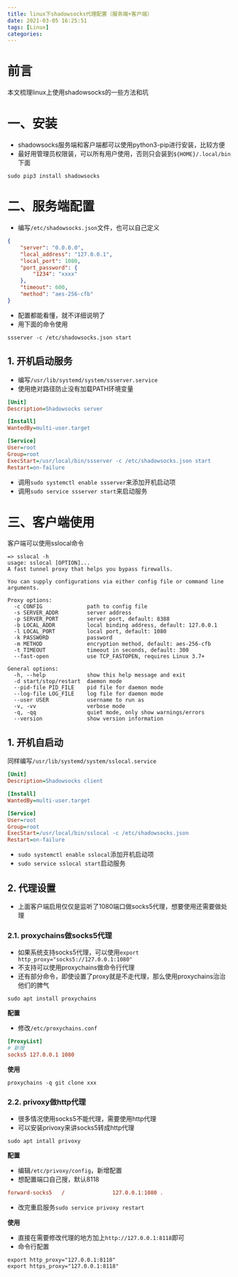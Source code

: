 ```yaml
---
title: linux下shadowsocks代理配置（服务端+客户端）
date: 2021-03-05 16:25:51
tags: [Linux]
categories:
---
```


# 前言

本文梳理linux上使用shadowsocks的一些方法和坑

# 一、安装

- shadowsocks服务端和客户端都可以使用python3-pip进行安装，比较方便
- 最好用管理员权限装，可以所有用户使用，否则只会装到`${HOME}/.local/bin`下面

```shell
sudo pip3 install shadowsocks
```

# 二、服务端配置

- 编写`/etc/shadowsocks.json`文件，也可以自己定义

```json
{
    "server": "0.0.0.0",
    "local_address": "127.0.0.1",
    "local_port": 1080,
    "port_password": {
        "1234": "xxxx"
    },
    "timeout": 600,
    "method": "aes-256-cfb"
}
```

- 配置都能看懂，就不详细说明了
- 用下面的命令使用

```shell
ssserver -c /etc/shadowsocks.json start
```

## 1. 开机启动服务

- 编写`/usr/lib/systemd/system/ssserver.service`
- 使用绝对路径防止没有加载PATH环境变量

```ini
[Unit]
Description=Shadowsocks server

[Install]
WantedBy=multi-user.target

[Service]
User=root
Group=root
ExecStart=/usr/local/bin/ssserver -c /etc/shadowsocks.json start
Restart=on-failure
```

- 调用`sudo systemctl enable ssserver`来添加开机启动项
- 调用`sudo service ssserver start`来启动服务

# 三、客户端使用

客户端可以使用sslocal命令

```shell
=> sslocal -h
usage: sslocal [OPTION]...
A fast tunnel proxy that helps you bypass firewalls.

You can supply configurations via either config file or command line arguments.

Proxy options:
  -c CONFIG              path to config file
  -s SERVER_ADDR         server address
  -p SERVER_PORT         server port, default: 8388
  -b LOCAL_ADDR          local binding address, default: 127.0.0.1
  -l LOCAL_PORT          local port, default: 1080
  -k PASSWORD            password
  -m METHOD              encryption method, default: aes-256-cfb
  -t TIMEOUT             timeout in seconds, default: 300
  --fast-open            use TCP_FASTOPEN, requires Linux 3.7+

General options:
  -h, --help             show this help message and exit
  -d start/stop/restart  daemon mode
  --pid-file PID_FILE    pid file for daemon mode
  --log-file LOG_FILE    log file for daemon mode
  --user USER            username to run as
  -v, -vv                verbose mode
  -q, -qq                quiet mode, only show warnings/errors
  --version              show version information
```

## 1. 开机自启动

同样编写`/usr/lib/systemd/system/sslocal.service`

```ini
[Unit]
Description=Shadowsocks client

[Install]
WantedBy=multi-user.target

[Service]
User=root
Group=root
ExecStart=/usr/local/bin/sslocal -c /etc/shadowsocks.json
Restart=on-failure
```

- `sudo systemctl enable sslocal`添加开机启动项
- `sudo service sslocal start`启动服务

## 2. 代理设置

- 上面客户端启用仅仅是监听了1080端口做socks5代理，想要使用还需要做处理

### 2.1. proxychains做socks5代理

- 如果系统支持socks5代理，可以使用`export http_proxy="socks5://127.0.0.1:1080"`
- 不支持可以使用proxychains做命令行代理
- 还有部分命令，即使设置了proxy就是不走代理，那么使用proxychains治治他们的脾气

```shell
sudo apt install proxychains
```

**配置**

- 修改`/etc/proxychains.conf`

```ini
[ProxyList]
# 新增
socks5 127.0.0.1 1080
```

**使用**

```shell
proxychains -q git clone xxx
```

### 2.2. privoxy做http代理

- 很多情况使用socks5不能代理，需要使用http代理
- 可以安装privoxy来讲socks5转成http代理

```shell
sudo apt intall privoxy
```

**配置**

- 编辑`/etc/privoxy/config`，新增配置
- 想配置端口自己搜，默认8118

```ini
forward-socks5   /               127.0.0.1:1080 .
```

- 改完重启服务`sudo service privoxy restart`

**使用**

- 直接在需要修改代理的地方加上`http://127.0.0.1:8118`即可
- 命令行配置

```shell
export http_proxy="127.0.0.1:8118"
export https_proxy="127.0.0.1:8118"
```

